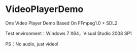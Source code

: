 VideoPlayerDemo
===============

One Video Player Demo Based On FFmpeg1.0 + SDL2

Test environment：Windows 7 X64，Visual Studio 2008 SP1

PS：No audio, just video!
